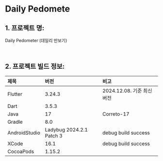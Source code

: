 # Daily Pedomete

## 1. 프로젝트 명: 
Daily Pedometer (데일리 만보기)

<br>

## 2. 프로젝트 빌드 정보:

|제목|버전|비고|
|:---|:---|:---|
|Flutter|3.24.3|2024.12.08. 기준 최신 버전|
|Dart|3.5.3||
|Java|17|Correto-17|
|Gradle|8.0||
|AndroidStudio|Ladybug 2024.2.1 Patch 3|debug build success|
|XCode|16.1|debug build success|
|CocoaPods|1.15.2||